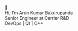 👋  
Hi, I’m Arun Kumar Bakurupanda  
Senior Engineer at Carrier R&D  
DevOps | Qt | C++

<!---
b-arun-kumar/b-arun-kumar is a ✨ special ✨ repository because its `README.md` (this file) appears on your GitHub profile.
You can click the Preview link to take a look at your changes.
--->
